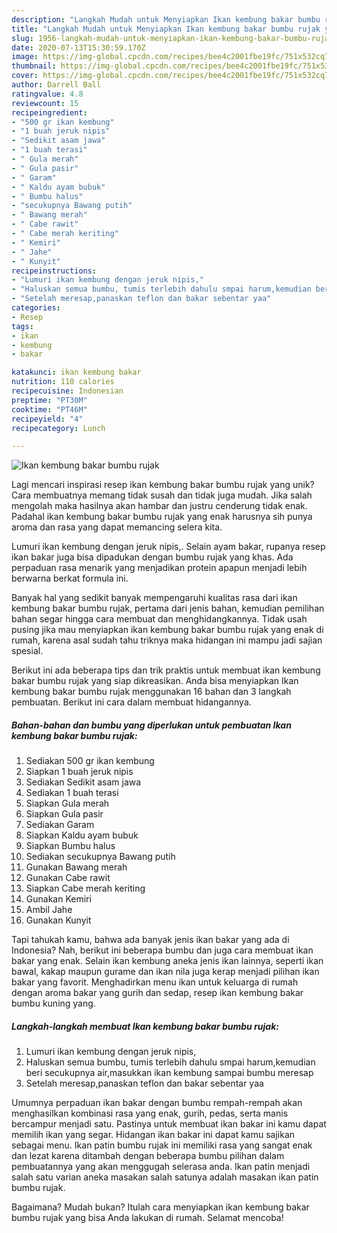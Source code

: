 ```yaml
---
description: "Langkah Mudah untuk Menyiapkan Ikan kembung bakar bumbu rujak yang Lezat"
title: "Langkah Mudah untuk Menyiapkan Ikan kembung bakar bumbu rujak yang Lezat"
slug: 1956-langkah-mudah-untuk-menyiapkan-ikan-kembung-bakar-bumbu-rujak-yang-lezat
date: 2020-07-13T15:30:59.170Z
image: https://img-global.cpcdn.com/recipes/bee4c2001fbe19fc/751x532cq70/ikan-kembung-bakar-bumbu-rujak-foto-resep-utama.jpg
thumbnail: https://img-global.cpcdn.com/recipes/bee4c2001fbe19fc/751x532cq70/ikan-kembung-bakar-bumbu-rujak-foto-resep-utama.jpg
cover: https://img-global.cpcdn.com/recipes/bee4c2001fbe19fc/751x532cq70/ikan-kembung-bakar-bumbu-rujak-foto-resep-utama.jpg
author: Darrell Ball
ratingvalue: 4.8
reviewcount: 15
recipeingredient:
- "500 gr ikan kembung"
- "1 buah jeruk nipis"
- "Sedikit asam jawa"
- "1 buah terasi"
- " Gula merah"
- " Gula pasir"
- " Garam"
- " Kaldu ayam bubuk"
- " Bumbu halus"
- "secukupnya Bawang putih"
- " Bawang merah"
- " Cabe rawit"
- " Cabe merah keriting"
- " Kemiri"
- " Jahe"
- " Kunyit"
recipeinstructions:
- "Lumuri ikan kembung dengan jeruk nipis,"
- "Haluskan semua bumbu, tumis terlebih dahulu smpai harum,kemudian beri secukupnya air,masukkan ikan kembung sampai bumbu meresap"
- "Setelah meresap,panaskan teflon dan bakar sebentar yaa"
categories:
- Resep
tags:
- ikan
- kembung
- bakar

katakunci: ikan kembung bakar 
nutrition: 110 calories
recipecuisine: Indonesian
preptime: "PT30M"
cooktime: "PT46M"
recipeyield: "4"
recipecategory: Lunch

---
```



![Ikan kembung bakar bumbu rujak](https://img-global.cpcdn.com/recipes/bee4c2001fbe19fc/751x532cq70/ikan-kembung-bakar-bumbu-rujak-foto-resep-utama.jpg)

Lagi mencari inspirasi resep ikan kembung bakar bumbu rujak yang unik? Cara membuatnya memang tidak susah dan tidak juga mudah. Jika salah mengolah maka hasilnya akan hambar dan justru cenderung tidak enak. Padahal ikan kembung bakar bumbu rujak yang enak harusnya sih punya aroma dan rasa yang dapat memancing selera kita.

Lumuri ikan kembung dengan jeruk nipis,. Selain ayam bakar, rupanya resep ikan bakar juga bisa dipadukan dengan bumbu rujak yang khas. Ada perpaduan rasa menarik yang menjadikan protein apapun menjadi lebih berwarna berkat formula ini.

Banyak hal yang sedikit banyak mempengaruhi kualitas rasa dari ikan kembung bakar bumbu rujak, pertama dari jenis bahan, kemudian pemilihan bahan segar hingga cara membuat dan menghidangkannya. Tidak usah pusing jika mau menyiapkan ikan kembung bakar bumbu rujak yang enak di rumah, karena asal sudah tahu triknya maka hidangan ini mampu jadi sajian spesial.


Berikut ini ada beberapa tips dan trik praktis untuk membuat ikan kembung bakar bumbu rujak yang siap dikreasikan. Anda bisa menyiapkan Ikan kembung bakar bumbu rujak menggunakan 16 bahan dan 3 langkah pembuatan. Berikut ini cara dalam membuat hidangannya.

<!--inarticleads1-->

##### Bahan-bahan dan bumbu yang diperlukan untuk pembuatan Ikan kembung bakar bumbu rujak:

1. Sediakan 500 gr ikan kembung
1. Siapkan 1 buah jeruk nipis
1. Sediakan Sedikit asam jawa
1. Sediakan 1 buah terasi
1. Siapkan  Gula merah
1. Siapkan  Gula pasir
1. Sediakan  Garam
1. Siapkan  Kaldu ayam bubuk
1. Siapkan  Bumbu halus
1. Sediakan secukupnya Bawang putih
1. Gunakan  Bawang merah
1. Gunakan  Cabe rawit
1. Siapkan  Cabe merah keriting
1. Gunakan  Kemiri
1. Ambil  Jahe
1. Gunakan  Kunyit


Tapi tahukah kamu, bahwa ada banyak jenis ikan bakar yang ada di Indonesia? Nah, berikut ini beberapa bumbu dan juga cara membuat ikan bakar yang enak. Selain ikan kembung aneka jenis ikan lainnya, seperti ikan bawal, kakap maupun gurame dan ikan nila juga kerap menjadi pilihan ikan bakar yang favorit. Menghadirkan menu ikan untuk keluarga di rumah dengan aroma bakar yang gurih dan sedap, resep ikan kembung bakar bumbu kuning yang. 

<!--inarticleads2-->

##### Langkah-langkah membuat Ikan kembung bakar bumbu rujak:

1. Lumuri ikan kembung dengan jeruk nipis,
1. Haluskan semua bumbu, tumis terlebih dahulu smpai harum,kemudian beri secukupnya air,masukkan ikan kembung sampai bumbu meresap
1. Setelah meresap,panaskan teflon dan bakar sebentar yaa


Umumnya perpaduan ikan bakar dengan bumbu rempah-rempah akan menghasilkan kombinasi rasa yang enak, gurih, pedas, serta manis bercampur menjadi satu. Pastinya untuk membuat ikan bakar ini kamu dapat memilih ikan yang segar. Hidangan ikan bakar ini dapat kamu sajikan sebagai menu. Ikan patin bumbu rujak ini memiliki rasa yang sangat enak dan lezat karena ditambah dengan beberapa bumbu pilihan dalam pembuatannya yang akan menggugah selerasa anda. Ikan patin menjadi salah satu varian aneka masakan salah satunya adalah masakan ikan patin bumbu rujak. 

Bagaimana? Mudah bukan? Itulah cara menyiapkan ikan kembung bakar bumbu rujak yang bisa Anda lakukan di rumah. Selamat mencoba!
